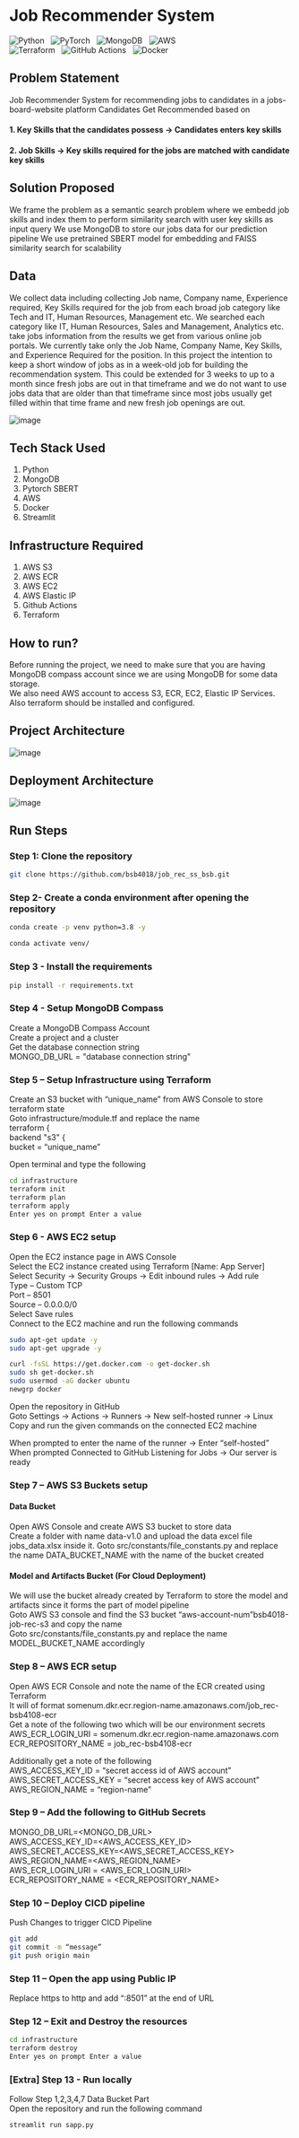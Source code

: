 # Job Recommender System

![Python](https://img.shields.io/badge/python-3670A0?style=for-the-badge&logo=python&logoColor=ffdd54) &nbsp; ![PyTorch](https://img.shields.io/badge/PyTorch-%23EE4C2C.svg?style=for-the-badge&logo=PyTorch&logoColor=white) &nbsp; ![MongoDB](https://img.shields.io/badge/MongoDB-%234ea94b.svg?style=for-the-badge&logo=mongodb&logoColor=white) &nbsp; ![AWS](https://img.shields.io/badge/AWS-%23FF9900.svg?style=for-the-badge&logo=amazon-aws&logoColor=white) &nbsp; <br> ![Terraform](https://img.shields.io/badge/terraform-%235835CC.svg?style=for-the-badge&logo=terraform&logoColor=white) &nbsp; ![GitHub Actions](https://img.shields.io/badge/github%20actions-%232671E5.svg?style=for-the-badge&logo=githubactions&logoColor=white) &nbsp; ![Docker](https://img.shields.io/badge/docker-%230db7ed.svg?style=for-the-badge&logo=docker&logoColor=white)


## Problem Statement
Job Recommender System for recommending jobs to candidates in a jobs-board-website platform
Candidates Get Recommended based on
#### 1. Key Skills that the candidates possess -> Candidates enters key skills
#### 2. Job Skills -> Key skills required for the jobs are matched with candidate key skills

## Solution Proposed
We frame the problem as a semantic search problem where we embedd job skills and index them to perform similarity search with user key skills as input query
We use MongoDB to store our jobs data for our prediction pipeline
We use pretrained SBERT model for embedding and FAISS similarity search for scalability

## Data
We collect data including collecting Job name, Company name, Experience required, Key Skills required for the job from each broad job category like Tech and IT, Human Resources, Management etc.
We searched each category like IT, Human Resources, Sales and Management, Analytics etc. take jobs information from the results we get from various online job portals. We currently take only the Job Name, Company Name, Key Skills, and Experience Required for the position. In this project the intention to keep a short window of jobs as in a week-old job for building the recommendation system.
This could be extended for 3 weeks to up to a month since fresh jobs are out in that timeframe and we do not want to use jobs data that are older than that timeframe since most jobs usually get filled within that time frame and new fresh job openings are out. 

![image](https://github.com/bsb4018/job_rec_ss_bsb/blob/main/docs/data_img.png)

## Tech Stack Used
1. Python 
2. MongoDB
3. Pytorch SBERT
4. AWS
5. Docker
6. Streamlit


## Infrastructure Required
1. AWS S3
2. AWS ECR
3. AWS EC2
4. AWS Elastic IP
5. Github Actions
6. Terraform


## How to run?
Before running the project, we need to make sure that you are having MongoDB compass account since we are using MongoDB for some data storage. <br>
We also need AWS account to access S3, ECR, EC2, Elastic IP Services. <br>
Also terraform should be installed and configured.


## Project Architecture
![image](https://github.com/bsb4018/job_rec_ss_bsb/blob/main/docs/hld.png)

## Deployment Architecture
![image](https://github.com/bsb4018/job_rec_ss_bsb/blob/main/docs/deployment.png)

## Run Steps

### Step 1: Clone the repository
```bash
git clone https://github.com/bsb4018/job_rec_ss_bsb.git
```

### Step 2- Create a conda environment after opening the repository

```bash
conda create -p venv python=3.8 -y
```

```bash
conda activate venv/
```

### Step 3 - Install the requirements
```bash
pip install -r requirements.txt
```


### Step 4 - Setup MongoDB Compass

Create a MongoDB Compass Account <br>
Create a project and a cluster <br>
Get the database connection string <br>
MONGO_DB_URL = "database connection string"


### Step 5 – Setup Infrastructure using Terraform

Create an S3 bucket with “unique_name” from AWS Console to store terraform state <br>
Goto infrastructure/module.tf and replace the name <br>
terraform { <br>
   backend "s3" { <br>
    bucket = “unique_name” <br>

Open terminal and type the following
```bash
cd infrastructure
terraform init
terraform plan
terraform apply
Enter yes on prompt Enter a value
```

### Step 6 - AWS EC2 setup

Open the EC2 instance page in AWS Console <br>
Select the EC2 instance created using Terraform [Name: App Server] <br>
Select Security -> Security Groups -> Edit inbound rules -> Add rule <br>
Type – Custom TCP <br>
Port – 8501 <br>
Source – 0.0.0.0/0 <br>
Select Save rules <br>
Connect to the EC2 machine and run the following commands

```bash
sudo apt-get update -y
sudo apt-get upgrade -y

curl -fsSL https://get.docker.com -o get-docker.sh
sudo sh get-docker.sh
sudo usermod -aG docker ubuntu
newgrp docker
```

Open the repository in GitHub <br>
Goto Settings -> Actions -> Runners -> New self-hosted runner -> Linux <br>
Copy and run the given commands on the connected EC2 machine <br>

When prompted to enter the name of the runner -> Enter “self-hosted” <br>
When prompted Connected to GitHub Listening for Jobs -> Our server is ready 


### Step 7 – AWS S3 Buckets setup
#### Data Bucket
Open AWS Console and create AWS S3 bucket to store data <br>
Create a folder with name data-v1.0 and upload the data excel file jobs_data.xlsx inside it.
Goto src/constants/file_constants.py and replace the name DATA_BUCKET_NAME with the name of the bucket created <br>
#### Model and Artifacts Bucket (For Cloud Deployment)
We will use the bucket already created by Terraform to store the model and artifacts since it forms the part of model pipeline <br>
Goto AWS S3 console and find the S3 bucket “aws-account-num”bsb4018-job-rec-s3 and copy the name <br>
Goto src/constants/file_constants.py and replace the name MODEL_BUCKET_NAME accordingly


### Step 8 – AWS ECR setup

Open AWS ECR Console and note the name of the ECR created using Terraform <br>
It will of format somenum.dkr.ecr.region-name.amazonaws.com/job_rec-bsb4108-ecr <br>
Get a note of the following two which will be our environment secrets <br>
AWS_ECR_LOGIN_URI = somenum.dkr.ecr.region-name.amazonaws.com <br>
ECR_REPOSITORY_NAME = job_rec-bsb4108-ecr <br>

Additionally get a note of the following <br>
AWS_ACCESS_KEY_ID = “secret access id of AWS account” <br>
AWS_SECRET_ACCESS_KEY = “secret access key of AWS account” <br>
AWS_REGION_NAME = “region-name”


### Step 9 – Add the following to GitHub Secrets

MONGO_DB_URL=<MONGO_DB_URL> <br>
AWS_ACCESS_KEY_ID=<AWS_ACCESS_KEY_ID> <br>
AWS_SECRET_ACCESS_KEY=<AWS_SECRET_ACCESS_KEY> <br>
AWS_REGION_NAME=<AWS_REGION_NAME> <br>
AWS_ECR_LOGIN_URI = <AWS_ECR_LOGIN_URI> <br>
ECR_REPOSITORY_NAME = <ECR_REPOSITORY_NAME> 

### Step 10 – Deploy CICD pipeline

Push Changes to trigger CICD Pipeline
```bash
git add
git commit -m “message”
git push origin main
```

### Step 11 – Open the app using Public IP
Replace https to http and add “:8501” at the end of URL


### Step 12 – Exit and Destroy the resources

```bash
cd infrastructure
terraform destroy
Enter yes on prompt Enter a value
```

### [Extra] Step 13 - Run locally
Follow Step 1,2,3,4,7 Data Bucket Part <br>
Open the repository and run the following command
```bash
streamlit run sapp.py
```
